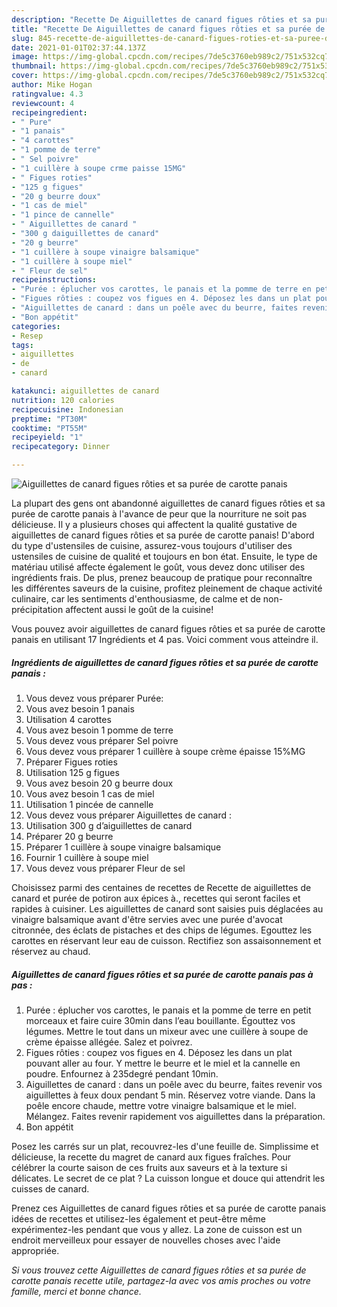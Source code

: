```yaml
---
description: "Recette De Aiguillettes de canard figues rôties et sa purée de carotte panais"
title: "Recette De Aiguillettes de canard figues rôties et sa purée de carotte panais"
slug: 845-recette-de-aiguillettes-de-canard-figues-roties-et-sa-puree-de-carotte-panais
date: 2021-01-01T02:37:44.137Z
image: https://img-global.cpcdn.com/recipes/7de5c3760eb989c2/751x532cq70/aiguillettes-de-canard-figues-roties-et-sa-puree-de-carotte-panais-photo-principale-de-la-recette.jpg
thumbnail: https://img-global.cpcdn.com/recipes/7de5c3760eb989c2/751x532cq70/aiguillettes-de-canard-figues-roties-et-sa-puree-de-carotte-panais-photo-principale-de-la-recette.jpg
cover: https://img-global.cpcdn.com/recipes/7de5c3760eb989c2/751x532cq70/aiguillettes-de-canard-figues-roties-et-sa-puree-de-carotte-panais-photo-principale-de-la-recette.jpg
author: Mike Hogan
ratingvalue: 4.3
reviewcount: 4
recipeingredient:
- " Pure"
- "1 panais"
- "4 carottes"
- "1 pomme de terre"
- " Sel poivre"
- "1 cuillère à soupe crme paisse 15MG"
- " Figues roties"
- "125 g figues"
- "20 g beurre doux"
- "1 cas de miel"
- "1 pince de cannelle"
- " Aiguillettes de canard "
- "300 g daiguillettes de canard"
- "20 g beurre"
- "1 cuillère à soupe vinaigre balsamique"
- "1 cuillère à soupe miel"
- " Fleur de sel"
recipeinstructions:
- "Purée : éplucher vos carottes, le panais et la pomme de terre en petit morceaux et faire cuire 30min dans l’eau bouillante. Égouttez vos légumes. Mettre le tout dans un mixeur avec une cuillère à soupe de crème épaisse allégée. Salez et poivrez."
- "Figues rôties : coupez vos figues en 4. Déposez les dans un plat pouvant aller au four. Y mettre le beurre et le miel et la cannelle en poudre. Enfournez à 235degré pendant 10min."
- "Aiguillettes de canard : dans un poêle avec du beurre, faites revenir vos aiguillettes à feux doux pendant 5 min. Réservez votre viande. Dans la poêle encore chaude, mettre votre vinaigre balsamique et le miel. Mélangez. Faites revenir rapidement vos aiguillettes dans la préparation."
- "Bon appétit"
categories:
- Resep
tags:
- aiguillettes
- de
- canard

katakunci: aiguillettes de canard 
nutrition: 120 calories
recipecuisine: Indonesian
preptime: "PT30M"
cooktime: "PT55M"
recipeyield: "1"
recipecategory: Dinner

---
```



![Aiguillettes de canard figues rôties et sa purée de carotte panais](https://img-global.cpcdn.com/recipes/7de5c3760eb989c2/751x532cq70/aiguillettes-de-canard-figues-roties-et-sa-puree-de-carotte-panais-photo-principale-de-la-recette.jpg)

La plupart des gens ont abandonné aiguillettes de canard figues rôties et sa purée de carotte panais à l'avance de peur que la nourriture ne soit pas délicieuse. Il y a plusieurs choses qui affectent la qualité gustative de aiguillettes de canard figues rôties et sa purée de carotte panais! D'abord du type d'ustensiles de cuisine, assurez-vous toujours d'utiliser des ustensiles de cuisine de qualité et toujours en bon état. Ensuite, le type de matériau utilisé affecte également le goût, vous devez donc utiliser des ingrédients frais. De plus, prenez beaucoup de pratique pour reconnaître les différentes saveurs de la cuisine, profitez pleinement de chaque activité culinaire, car les sentiments d'enthousiasme, de calme et de non-précipitation affectent aussi le goût de la cuisine!

<!--inarticleads1-->

Vous pouvez avoir aiguillettes de canard figues rôties et sa purée de carotte panais en utilisant 17 Ingrédients et 4 pas. Voici comment vous atteindre il.

##### Ingrédients de aiguillettes de canard figues rôties et sa purée de carotte panais :

1. Vous devez vous préparer  Purée:
1. Vous avez besoin 1 panais
1. Utilisation 4 carottes
1. Vous avez besoin 1 pomme de terre
1. Vous devez vous préparer  Sel poivre
1. Vous devez vous préparer 1 cuillère à soupe crème épaisse 15%MG
1. Préparer  Figues roties
1. Utilisation 125 g figues
1. Vous avez besoin 20 g beurre doux
1. Vous avez besoin 1 cas de miel
1. Utilisation 1 pincée de cannelle
1. Vous devez vous préparer  Aiguillettes de canard :
1. Utilisation 300 g d’aiguillettes de canard
1. Préparer 20 g beurre
1. Préparer 1 cuillère à soupe vinaigre balsamique
1. Fournir 1 cuillère à soupe miel
1. Vous devez vous préparer  Fleur de sel


Choisissez parmi des centaines de recettes de Recette de aiguillettes de canard et purée de potiron aux épices à., recettes qui seront faciles et rapides à cuisiner. Les aiguillettes de canard sont saisies puis déglacées au vinaigre balsamique avant d&#39;être servies avec une purée d&#39;avocat citronnée, des éclats de pistaches et des chips de légumes. Egouttez les carottes en réservant leur eau de cuisson. Rectifiez son assaisonnement et réservez au chaud. 

<!--inarticleads2-->

##### Aiguillettes de canard figues rôties et sa purée de carotte panais pas à pas :

1. Purée : éplucher vos carottes, le panais et la pomme de terre en petit morceaux et faire cuire 30min dans l’eau bouillante. Égouttez vos légumes. Mettre le tout dans un mixeur avec une cuillère à soupe de crème épaisse allégée. Salez et poivrez.
1. Figues rôties : coupez vos figues en 4. Déposez les dans un plat pouvant aller au four. Y mettre le beurre et le miel et la cannelle en poudre. Enfournez à 235degré pendant 10min.
1. Aiguillettes de canard : dans un poêle avec du beurre, faites revenir vos aiguillettes à feux doux pendant 5 min. Réservez votre viande. Dans la poêle encore chaude, mettre votre vinaigre balsamique et le miel. Mélangez. Faites revenir rapidement vos aiguillettes dans la préparation.
1. Bon appétit


Posez les carrés sur un plat, recouvrez-les d&#39;une feuille de. Simplissime et délicieuse, la recette du magret de canard aux figues fraîches. Pour célébrer la courte saison de ces fruits aux saveurs et à la texture si délicates. Le secret de ce plat ? La cuisson longue et douce qui attendrit les cuisses de canard. 

<!--inarticleads1-->

<p>
Prenez ces Aiguillettes de canard figues rôties et sa purée de carotte panais idées de recettes et utilisez-les également et peut-être même expérimentez-les pendant que vous y allez. La zone de cuisson est un endroit merveilleux pour essayer de nouvelles choses avec l'aide appropriée.
</p>

<p>
<i>Si vous trouvez cette Aiguillettes de canard figues rôties et sa purée de carotte panais recette utile, partagez-la avec vos amis proches ou votre famille, merci et bonne chance.</i>
</p>
